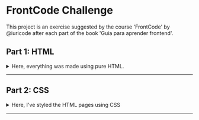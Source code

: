 # FrontCode Challenge

This project is an exercise suggested by the course 'FrontCode' by @iuricode after each part of the book 'Guia para aprender frontend'.

## Part 1: HTML

<details>
<summary>Here, everything was made using pure HTML.</summary>

### index.html

![First visual of index.html](./docs/index-html.png)

### info.html

![First visual of info.html](./docs/info-html.png)

### Project Files Structure

![Project File Structure](./docs/FolderStructure1.png)

</details>

---

## Part 2: CSS

<details>
<summary>Here, I've styled the HTML pages using CSS</summary>

### index.css

![Index page Styled](./docs/index-css.png)

### info.css

![Index page Styled](./docs/info-css.png)

### Main Color Pallete

![Color Palette](./docs/ColorPalette.png)

The colors used in this project are:

- #faf8f1
- #faeab1
- #34656d
- #7a9ea3
- #114047
- #000000

### Project Files Structure

![Project File Structure](./docs/FolderStructure2.png)

</details>

---
